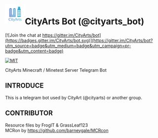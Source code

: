 <img align="left" width="64px" src="logo.jpg" />

# CityArts Bot (@cityarts_bot)

[![Join the chat at https://gitter.im/CityArts/bot](https://badges.gitter.im/CityArts/bot.svg)](https://gitter.im/CityArts/bot?utm_source=badge&utm_medium=badge&utm_campaign=pr-badge&utm_content=badge)

[![MIT][s1]][li]

[s1]: https://img.shields.io/badge/License-MIT-blue.svg

[li]: LICENSE

CityArts Minecraft / Minetest Server Telegram Bot

## INTRODUCE

This is a telegram bot used by CityArt (@cityarts) or another group.

## CONTRIBUTOR

Resource files by FrogIT & GrassLeaf123 \
MCRon by https://github.com/barneygale/MCRcon
